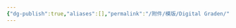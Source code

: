 ```yaml
---
{"dg-publish":true,"aliases":[],"permalink":"/附件/模版/Digital Graden/","dgPassFrontmatter":true}
---
```


